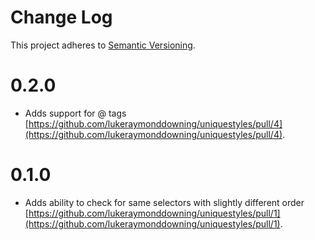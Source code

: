 # Change Log

This project adheres to [Semantic Versioning](http://semver.org/).

# 0.2.0

- Adds support for @ tags [https://github.com/lukeraymonddowning/uniquestyles/pull/4](https://github.com/lukeraymonddowning/uniquestyles/pull/4).

# 0.1.0

- Adds ability to check for same selectors with slightly different order [https://github.com/lukeraymonddowning/uniquestyles/pull/1](https://github.com/lukeraymonddowning/uniquestyles/pull/1).

